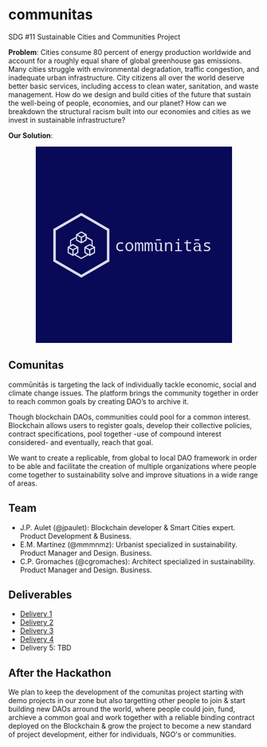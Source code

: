 # communitas
SDG #11 Sustainable Cities and Communities Project

**Problem**:
Cities consume 80 percent of energy production worldwide and account for a roughly equal share of global greenhouse gas emissions. Many cities struggle with environmental degradation, traffic congestion, and inadequate urban infrastructure. City citizens all over the world deserve better basic services, including access to clean water, sanitation, and waste management. How do we design and build cities of the future that sustain the well-being of people, economies, and our planet? How can we breakdown the structural racism built into our economies and cities as we invest in sustainable infrastructure?

**Our Solution**:
<p align="center">
  <img src="./img/logo_big.png" alt="Communitas Logo">
</p>

## Comunitas 

commūnitās is targeting the lack of individually tackle economic, social and climate change issues. The platform brings the community together in order to reach common goals by creating DAO’s to archive it.  

Though blockchain DAOs, communities could pool for a common interest. Blockchain allows users to register goals, develop their collective policies, contract specifications, pool together -use of compound interest considered- and eventually, reach that goal.  

We want to create a replicable, from global to local DAO framework in order to be able and facilitate the creation of multiple organizations where people come together to sustainability solve and improve situations in a wide range of areas.

## Team
* J.P. Aulet (@jpaulet): Blockchain developer & Smart Cities expert. Product Development & Business. 
* E.M. Martínez (@mmmnmz): Urbanist specialized in sustainability. Product Manager and Design. Business.
* C.P. Gromaches (@cgromaches): Architect specialized in sustainability. Product Manager and Design. Business.

## Deliverables

* [Delivery 1](https://github.com/jpaulet/comunitas/tree/master/Week1)
* [Delivery 2](https://github.com/jpaulet/comunitas/tree/master/Week2)
* [Delivery 3](https://github.com/jpaulet/comunitas/tree/master/Week3%20%26%204)
* [Delivery 4](https://github.com/jpaulet/comunitas/tree/master/Week5)
* Delivery 5: TBD

## After the Hackathon

We plan to keep the development of the comunitas project starting with demo projects in our zone but also targetting other people to join & start building new DAOs arround the world, where people could join, fund, archieve a common goal and work together with a reliable binding contract deployed on the Blockchain & grow the project to become a new standard of project development, either for individuals, NGO's or communities. 
